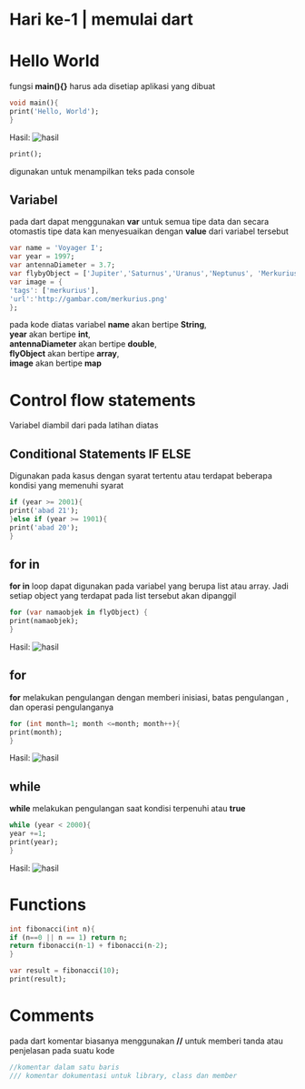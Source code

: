 # Hari ke-1 | memulai dart
# Hello World

fungsi **main(){}** harus ada disetiap aplikasi yang dibuat
```dart
void main(){
print('Hello, World');
}
```
Hasil:
![hasil](gambar/gambar.png)

```dart
print();
``` 
digunakan untuk menampilkan teks pada console
## Variabel
pada dart dapat menggunakan **var** untuk semua tipe data dan secara otomastis tipe data kan menyesuaikan dengan **value** dari variabel tersebut

```dart
var name = 'Voyager I';
var year = 1997;
var antennaDiameter = 3.7;
var flybyObject = ['Jupiter','Saturnus','Uranus','Neptunus', 'Merkurius'];
var image = {
'tags': ['merkurius'],
'url':'http://gambar.com/merkurius.png'
};
```
pada kode diatas variabel
**name** akan bertipe **String**, <br />
**year** akan bertipe **int**, <br />
**antennaDiameter** akan bertipe **double**, <br />
**flyObject** akan bertipe **array**, <br />
**image** akan bertipe **map** <br />

# Control flow statements

Variabel diambil dari pada latihan diatas

## Conditional Statements IF ELSE ##
Digunakan pada kasus dengan syarat tertentu atau terdapat beberapa kondisi yang memenuhi syarat

```dart
if (year >= 2001){
print('abad 21');
}else if (year >= 1901){
print('abad 20');
}
```

## for in

**for in** loop dapat digunakan pada variabel yang berupa list atau array.
Jadi setiap object yang terdapat pada list tersebut akan dipanggil
```dart
for (var namaobjek in flyObject) {
print(namaobjek);
}
```

Hasil:
![hasil](http://gambar.com/gambar.png)

## for
**for** melakukan pengulangan dengan memberi inisiasi, batas pengulangan , dan operasi pengulanganya

```dart
for (int month=1; month <=month; month++){
print(month);
}
```

Hasil:
![hasil](http://gambar.com/gambar.png)

## while
**while** melakukan pengulangan saat kondisi terpenuhi atau **true**

```dart
while (year < 2000){
year +=1;
print(year);
}
```

Hasil:
![hasil](http://gambar.com/gambar.png)

# Functions
```dart
int fibonacci(int n){
if (n==0 || n == 1) return n;
return fibonacci(n-1) + fibonacci(n-2);
}

var result = fibonacci(10);
print(result);
```

# Comments

pada dart komentar biasanya menggunakan **//** untuk memberi tanda atau penjelasan pada suatu kode

```dart
//komentar dalam satu baris
/// komentar dokumentasi untuk library, class dan member

